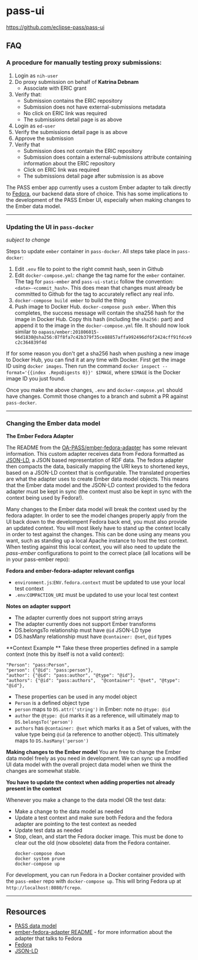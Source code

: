 # pass-ui

https://github.com/eclipse-pass/pass-ui

## FAQ

### A procedure for manually testing proxy submissions:

1. Login as `nih-user`
1. Do proxy submission on behalf of **Katrina Debnam**
    - Associate with ERIC grant
1. Verify that:
    - Submission contains the ERIC repository
    - Submission does not have external-submissions metadata
    - No click on ERIC link was required
    - The submissions detail page is as above
1. Login as `ed-user`
1. Verify the submissions detail page is as above
1. Approve the submission
1. Verify that
    - Submission does not contain the ERIC repository
    - Submission does contain a external-submissions attribute containing information about the ERIC repository
    - Click on ERIC link was required
    - The submissions detail page after submission is as above

The PASS ember app currently uses a custom Ember adapter to talk directly to [Fedora](https://fedorarepository.org/), our backend data store of choice. This has some implications to the development of the PASS Ember UI, especially when making changes to the Ember data model. 

---

### Updating the UI in `pass-docker`

_subject to change_

Steps to update `ember` container in `pass-docker`. All steps take place in `pass-docker`:

1. Edit `.env` file to point to the right commit hash, seen in Github
1. Edit `docker-compose.yml`: change the tag name for the `ember` container. The tag for `pass-ember` and `pass-ui-static` follow the convention: `<date>-<commit_hash>`. This does mean that changes must already be committed to Github for the tag to accurately reflect any real info.
1. `docker-compose build ember` to build the thing
1. Push image to Docker Hub. `docker-compose push ember`. When this completes, the success message will contain the sha256 hash for the image in Docker Hub. Copy this hash (including the `sha256:` part) and append it to the image in the `docker-compose.yml` file. It should now look similar to `oapass/ember:201806015-96d1830@sha256:07f8fa7c42b379f35ce88857affa992496df6f2424cff91fdce9c2c364839f4d`

If for some reason you don't get a sha256 hash when pushing a new image to Docker Hub, you can find it at any time with Docker. First get the image ID using `docker images`. Then run the command `docker inspect --format='{{index .RepoDigests 0}}' $IMAGE`, where `$IMAGE` is the Docker image ID you just found.

Once you make the above changes, `.env` and `docker-compose.yml` should have changes. Commit those changes to a branch and submit a PR against `pass-docker`.

---

### Changing the Ember data model

**The Ember Fedora Adapter**

The README from the [OA-PASS/ember-fedora-adapter](https://github.com/OA-PASS/ember-fedora-adapter) has some relevant information. This custom adapter receives data from Fedora formatted as [JSON-LD](https://json-ld.org/), a JSON based 
representation of RDF data. The fedora adapter then compacts the data, basically mapping the URI keys to shortened keys, based on a JSON-LD context that is configurable. The translated properties are what the adapter uses to create Ember data model objects. This means that the Ember data model and the JSON-LD context provided to the fedora adapter must be kept in sync (the context must also be kept in sync with the context being used by Fedora!).

Many changes to the Ember data model will break the context used by the fedora adapter. In order to see the model changes properly apply from the UI back down to the develompent Fedora back end, you must also provide an updated context. You will most likely have to stand up the context locally in order to test against the changes. This can be done using any means you want, such as standing up a local Apache instance to host the test context. When testing against this local context, you will also need to update the _pass-ember_ configurations to point to the correct place (all locations will be in your pass-ember repo):

**Fedora and ember-fedora-adapter relevant configs**
* `environment.js`:`ENV.fedora.context` must be updated to use your local test context
* `.env`:`COMPACTION_URI` must be updated to use your local test context

**Notes on adapter support**
* The adapter currently does not support string arrays
* The adapter currently does not support Ember transforms
* DS.belongsTo relationship must have `@id` JSON-LD type
* DS.hasMany relationship must have `@container: @set`, `@id` types

**Context Example **
Take these three properties defined in a sample context (note this by itself is not a valid context):

```
"Person": "pass:Person",
"person": {"@id": "pass:person"},
"author": {"@id": "pass:author", "@type": "@id"},
"authors": {"@id": "pass:authors",  "@container": "@set", "@type": "@id"},
```
* These properties can be used in any model object
* `Person` is a defined object type
* `person` maps to `DS.attr('string')` in Ember: note no `@type: @id`
* `author` the `@type: @id` marks it as a reference, will ultimately map to `DS.belongsTo('person')`
* `authors` has `@container: @set` which marks it as a Set of values, with the value type being `@id` (a reference to another object). This ultimately maps to `DS.hasMany('person')`

**Making changes to the Ember model**
You are free to change the Ember data model freely as you need in development. We can sync up a modified UI data model with the overall project data model when we think the changes are somewhat stable.

**You have to update the context when adding properties not already present in the context**

Whenever you make a change to the data model OR the test data:

* Make a change to the data model as needed
* Update a test context and make sure both Fedora and the fedora adapter are pointing to the test context as needed
* Update test data as needed
* Stop, clean, and start the Fedora docker image. This must be done to clear out the old (now obsolete) data from the Fedora container.
  ```
  docker-compose down
  docker system prune 
  docker-compose up
  ```

For development, you can run Fedora in a Docker container provided with the `pass-ember` repo with 
`docker-compose up`. This will bring Fedora up at `http://localhost:8080/fcrepo`.

---

## Resources
* [PASS data model](https://github.com/OA-PASS/pass-data-model)
* [ember-fedora-adapter README](https://github.com/OA-PASS/ember-fedora-adapter/blob/master/README.md) - for more information about the adapter that talks to Fedora
* [Fedora](https://fedorarepository.org/)
* [JSON-LD](https://json-ld.org/)







